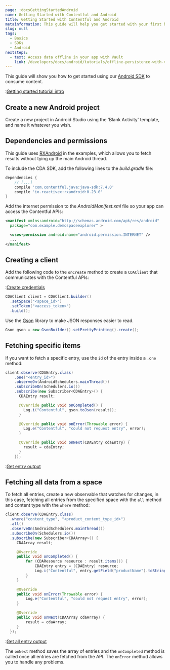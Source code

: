 ```yaml
---
page: :docsGettingStartedAndroid
name: Getting Started with Contentful and Android
title: Getting Started with Contentful and Android
metainformation: This guide will help you get started with your first basic hello world style Android app using Contentful with a demo space.
slug: null
tags:
  - Basics
  - SDKs
  - Android
nextsteps:
  - text: Access data offline in your app with Vault
    link: /developers/docs/android/tutorials/offline-persistence-with-vault/
---
```


This guide will show you how to get started using our [Android SDK](https://github.com/contentful/contentful.java) to consume content.

:[Getting started tutorial intro](../../_partials/getting-started-intro.md)

## Create a new Android project

Create a new project in Android Studio using the 'Blank Activity' template, and name it whatever you wish.

## Dependencies and permissions

This guide uses [RXAndroid](https://github.com/ReactiveX/RxAndroid) in the examples, which allows you to fetch results without tying up the main Android thread.

To include the CDA SDK, add the following lines to the _build.gradle_ file:

~~~gradle
dependencies {
    // [...]
    compile 'com.contentful.java:java-sdk:7.4.0'
    compile 'io.reactivex:rxandroid:0.23.0'
}
~~~

Add the internet permission to the _AndroidManifest.xml_ file so your app can access the Contentful APIs:

~~~xml
<manifest xmlns:android="http://schemas.android.com/apk/res/android"
  package="com.example.demospaceexplorer" >

  <uses-permission android:name="android.permission.INTERNET" />
  ...
</manifest>
~~~

## Creating a client

Add the following code to the `onCreate` method to create a `CDAClient` that communicates with the Contentful APIs:

:[Create credentials](../../_partials/credentials.md)

~~~java
CDAClient client = CDAClient.builder()
  .setSpace("<space_id>")
  .setToken("<access_token>")
  .build();
~~~

Use the [Gson](https://github.com/google/gson) library to make JSON responses easier to read.

~~~java
Gson gson = new GsonBuilder().setPrettyPrinting().create();
~~~

## Fetching specific items

If you want to fetch a specific entry, use the `id` of the entry inside a `.one` method:

~~~java
client.observe(CDAEntry.class)
    .one("<entry_id>")
    .observeOn(AndroidSchedulers.mainThread())
    .subscribeOn(Schedulers.io())
    .subscribe(new Subscriber<CDAEntry>() {
      CDAEntry result;

      @Override public void onCompleted() {
        Log.i("Contentful", gson.toJson(result));
      }

      @Override public void onError(Throwable error) {
        Log.e("Contentful", "could not request entry", error);
      }

      @Override public void onNext(CDAEntry cdaEntry) {
        result = cdaEntry;
      }
    });
~~~

:[Get entry output](../../_partials/get-entry-output-android.md)

## Fetching all data from a space

To fetch all entries, create a new observable that watches for changes, in this case, fetching all entries from the specified space with the `all` method and content type with the `where` method:

~~~java
client.observe(CDAEntry.class)
  .where("content_type", "<product_content_type_id>")
  .all()
  .observeOn(AndroidSchedulers.mainThread())
  .subscribeOn(Schedulers.io())
  .subscribe(new Subscriber<CDAArray>() {
     CDAArray result;

     @Override
     public void onCompleted() {
         for (CDAResource resource : result.items()) {
             CDAEntry entry = (CDAEntry) resource;
             Log.i("Contentful", entry.getField("productName").toString());
         }
     }

     @Override
     public void onError(Throwable error) {
         Log.e("Contentful", "could not request entry", error);
     }

     @Override
     public void onNext(CDAArray cdaArray) {
         result = cdaArray;
     }
  });
~~~

:[Get all entry output](../../_partials/get-all-entry-output-android.md)

The `onNext` method saves the array of entries and the `onCompleted` method is called once all entries are fetched from the API. The `onError` method allows you to handle any problems.

[1]: https://github.com/contentful/contentful.java

[4]: /developers/docs/android/tutorials/getting-started-with-contentful-and-android/
